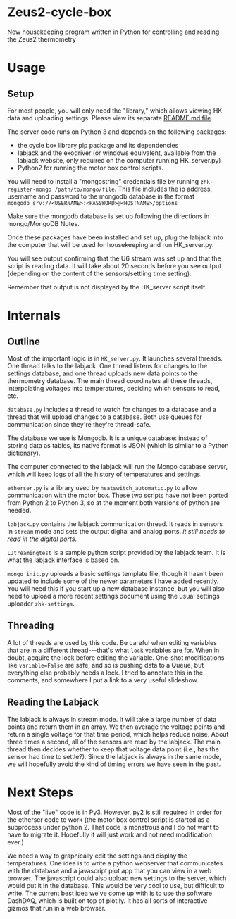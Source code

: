 # Zeus2-cycle-box
New housekeeping program written in Python for controlling and reading the Zeus2 thermometry

# Usage
## Setup
For most people, you will only need the "library," which allows viewing HK data and uploading settings. Please view its separate [README.md file](cycle-box-lib/README.md)

The server code runs on Python 3 and depends on the following packages:
* the cycle box library pip package and its dependencies
* labjack and the exodriver (or windows equivalent, available from the labjack website, only required on the computer running HK_server.py)
* Python2 for running the motor box control scripts.

You will need to install a "mongostring" credentials file by running `zhk-register-mongo /path/to/mongo/file`. This file includes the ip address, username and password to the mongodb database in the format `mongodb_srv://<USERNAME>:<PASSWORD>@<HOSTNAME>/options` 

Make sure the mongodb database is set up following the directions in mongo/MongoDB Notes.

Once these packages have been installed and set up, plug the labjack into the computer that will be used for housekeeping and run HK_server.py.

You will see output confirming that the U6 stream was set up and that the script is reading data. It will take about 20 seconds before you see output (depending on the content of the sensors/settling time setting).

Remember that output is not displayed by the HK_server script itself.

# Internals

## Outline
Most of the important logic is in `HK_server.py`. It launches several threads. One thread talks to the labjack. One thread listens for changes to the settings database, and one thread uploads new data points to the thermometry database. The main thread coordinates all these threads, interpolating voltages into temperatures, deciding which sensors to read, etc. 

`database.py` includes a thread to watch for changes to a database and a thread that will upload changes to a database. Both use queues for communication since they're they're thread-safe. 

The database we use is Mongodb. It is a unique database: instead of storing data as tables, its native format is JSON (which is similar to a Python dictionary). 

The computer connected to the labjack will run the Mongo database server, which will keep logs of all the history of temperatures and settings.

`etherser.py` is a library used by `heatswitch_automatic.py` to allow communication with the motor box. These two scripts have not been ported from Python 2 to Python 3, so at the moment both versions of python are needed.

`labjack.py` contains the labjack communication thread. It reads in sensors in `stream` mode and sets the output digital and analog ports. *it still needs to read in the digital ports*.

`LJtreamingtest` is a sample python script provided by the labjack team. It is what the labjack interface is based on.

`mongo_init.py` uploads a basic settings template file, though it hasn't been updated to include some of the newer parameters I have added recently. You will need this if you start up a new database instance, but you will also need to upload a more recent settings document using the usual settings uploader `zhk-settings`.

## Threading
A lot of threads are used by this code. Be careful when editing variables that are in a different thread---that's what `lock` variables are for. When in doubt, acquire the lock before editing the variable. One-shot modifications like `variable=False` are safe, and so is pushing data to a Queue, but everything else probably needs a lock. I tried to annotate this in the comments, and somewhere I put a link to a very useful slideshow. 

## Reading the Labjack
The labjack is always in stream mode. It will take  a large number of data points and return them in an array. We then average the voltage points and return a single voltage for that time period, which helps reduce noise. About three times a second, all of the sensors are read by the labjack. The main thread then decides whether to keep that voltage data point (i.e., has the sensor had time to settle?). Since the labjack is always in the same mode, we will hopefully avoid the kind of timing errors we have seen in the past.

# Next Steps
Most of the "live" code is in Py3. However, py2 is still required in order for the etherser code to work (the motor box control script is started as a subprocess under python 2. That code is monstrous and I do not want to have to migrate it. Hopefully it will just work and not need modification ever.) 

We need a way to graphically edit the settings and display the temperatures. One idea is to write a python webserver that communicates with the database and a javascript plot app that you can view in a web browser. The javascript could also upload new settings to the server, which would put it in the database. This would be very cool to use, but difficult to write. The current best idea we've come up with is to use the software DashDAQ, which is built on top of plot.ly. It has all sorts of interactive gizmos that run in a web browser.



